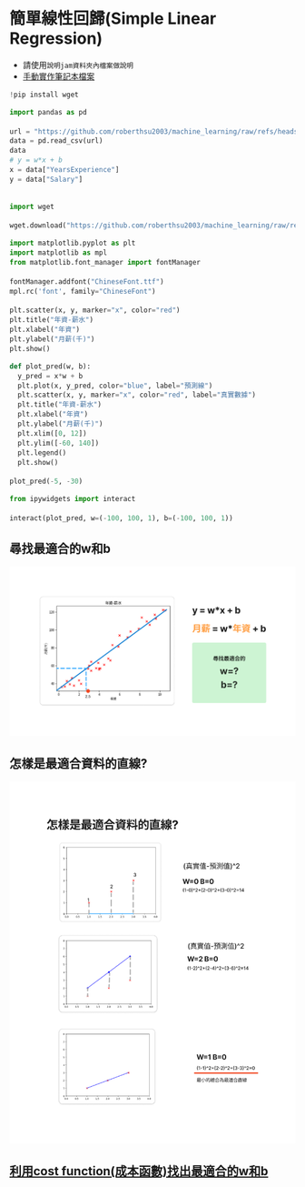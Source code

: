 # 簡單線性回歸(Simple Linear Regression)
- 請使用`說明jam資料夾內檔案做說明`
- [手動實作筆記本檔案](./simple_linear_regression.ipynb)

```python
!pip install wget
```

```python
import pandas as pd

url = "https://github.com/roberthsu2003/machine_learning/raw/refs/heads/main/source_data/Salary_Data.csv"
data = pd.read_csv(url)
data
# y = w*x + b
x = data["YearsExperience"]
y = data["Salary"]

```

```python

import wget

wget.download("https://github.com/roberthsu2003/machine_learning/raw/refs/heads/main/source_data/ChineseFont.ttf")
```

```python
import matplotlib.pyplot as plt
import matplotlib as mpl
from matplotlib.font_manager import fontManager

fontManager.addfont("ChineseFont.ttf")
mpl.rc('font', family="ChineseFont")

plt.scatter(x, y, marker="x", color="red")
plt.title("年資-薪水")
plt.xlabel("年資")
plt.ylabel("月薪(千)")
plt.show()
```

```python
def plot_pred(w, b):
  y_pred = x*w + b
  plt.plot(x, y_pred, color="blue", label="預測線")
  plt.scatter(x, y, marker="x", color="red", label="真實數據")
  plt.title("年資-薪水")
  plt.xlabel("年資")
  plt.ylabel("月薪(千)")
  plt.xlim([0, 12])
  plt.ylim([-60, 140])
  plt.legend()
  plt.show()

plot_pred(-5, -30)
```

```python
from ipywidgets import interact

interact(plot_pred, w=(-100, 100, 1), b=(-100, 100, 1))
```

## 尋找最適合的w和b
![](./images/pic1.png)

## 怎樣是最適合資料的直線?

![](./images/pic2.png)

## [利用cost function(成本函數)找出最適合的w和b](./cost_function.md)


